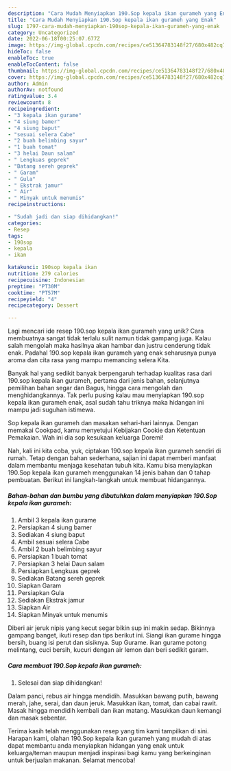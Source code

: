 ```yaml
---
description: "Cara Mudah Menyiapkan 190.Sop kepala ikan gurameh yang Enak"
title: "Cara Mudah Menyiapkan 190.Sop kepala ikan gurameh yang Enak"
slug: 1797-cara-mudah-menyiapkan-190sop-kepala-ikan-gurameh-yang-enak
category: Uncategorized
date: 2022-06-18T00:25:07.677Z
image: https://img-global.cpcdn.com/recipes/ce51364783148f27/680x482cq70/190sop-kepala-ikan-gurameh-foto-resep-utama.jpg
hideToc: false
enableToc: true
enableTocContent: false
thumbnail: https://img-global.cpcdn.com/recipes/ce51364783148f27/680x482cq70/190sop-kepala-ikan-gurameh-foto-resep-utama.jpg
cover: https://img-global.cpcdn.com/recipes/ce51364783148f27/680x482cq70/190sop-kepala-ikan-gurameh-foto-resep-utama.jpg
author: Admin
authorAv: notfound
ratingvalue: 3.4
reviewcount: 8
recipeingredient:
- "3 kepala ikan gurame"
- "4 siung bamer"
- "4 siung baput"
- "sesuai selera Cabe"
- "2 buah belimbing sayur"
- "1 buah tomat"
- "3 helai Daun salam"
- " Lengkuas geprek"
- "Batang sereh geprek"
- " Garam"
- " Gula"
- " Ekstrak jamur"
- " Air"
- " Minyak untuk menumis"
recipeinstructions:

- "Sudah jadi dan siap dihidangkan!"
categories:
- Resep
tags:
- 190sop
- kepala
- ikan

katakunci: 190sop kepala ikan 
nutrition: 279 calories
recipecuisine: Indonesian
preptime: "PT30M"
cooktime: "PT57M"
recipeyield: "4"
recipecategory: Dessert

---
```





Lagi mencari ide resep 190.sop kepala ikan gurameh yang unik? Cara membuatnya sangat tidak terlalu sulit namun tidak gampang juga. Kalau salah mengolah maka hasilnya akan hambar dan justru cenderung tidak enak. Padahal 190.sop kepala ikan gurameh yang enak seharusnya punya aroma dan cita rasa yang mampu memancing selera Kita.





Banyak hal yang sedikit banyak berpengaruh terhadap kualitas rasa dari 190.sop kepala ikan gurameh, pertama dari jenis bahan, selanjutnya pemilihan bahan segar dan Bagus, hingga cara mengolah dan menghidangkannya. Tak perlu pusing kalau mau menyiapkan 190.sop kepala ikan gurameh enak,      asal sudah tahu triknya maka hidangan ini mampu jadi suguhan istimewa.














Sop kepala ikan gurameh dan masakan sehari-hari lainnya. Dengan memakai Cookpad, kamu menyetujui Kebijakan Cookie dan Ketentuan Pemakaian. Wah ini dia sop kesukaan keluarga Doremi!






Nah, kali ini kita coba, yuk, ciptakan 190.sop kepala ikan gurameh sendiri di rumah. Tetap dengan bahan sederhana, sajian ini dapat memberi manfaat dalam membantu menjaga kesehatan tubuh kita. Kamu bisa menyiapkan 190.Sop kepala ikan gurameh menggunakan 14 jenis bahan dan 0 tahap pembuatan. Berikut ini langkah-langkah untuk membuat hidangannya.

<!--inarticleads1-->

##### Bahan-bahan dan bumbu yang dibutuhkan dalam menyiapkan 190.Sop kepala ikan gurameh:

1. Ambil 3 kepala ikan gurame
1. Persiapkan 4 siung bamer
1. Sediakan 4 siung baput
1. Ambil sesuai selera Cabe
1. Ambil 2 buah belimbing sayur
1. Persiapkan 1 buah tomat
1. Persiapkan 3 helai Daun salam
1. Persiapkan  Lengkuas geprek
1. Sediakan Batang sereh geprek
1. Siapkan  Garam
1. Persiapkan  Gula
1. Sediakan  Ekstrak jamur
1. Siapkan  Air
1. Siapkan  Minyak untuk menumis


Diberi air jeruk nipis yang kecut segar bikin sup ini makin sedap. Bikinnya gampang banget, ikuti resep dan tips berikut ini. Siangi ikan gurame hingga bersih, buang isi perut dan sisiknya. Sup Gurame. ikan gurame potong melintang, cuci bersih, kucuri dengan air lemon dan beri sedikit garam. 

<!--inarticleads2-->

##### Cara membuat 190.Sop kepala ikan gurameh:


1. Selesai dan siap dihidangkan!

Dalam panci, rebus air hingga mendidih. Masukkan bawang putih, bawang merah, jahe, serai, dan daun jeruk. Masukkan ikan, tomat, dan cabai rawit. Masak hingga mendidih kembali dan ikan matang. Masukkan daun kemangi dan masak sebentar. 

Terima kasih telah menggunakan resep yang tim kami tampilkan di sini. Harapan kami, olahan 190.Sop kepala ikan gurameh yang mudah di atas dapat membantu anda menyiapkan hidangan yang enak untuk keluarga/teman maupun menjadi inspirasi bagi kamu yang berkeinginan untuk berjualan makanan. Selamat mencoba!
